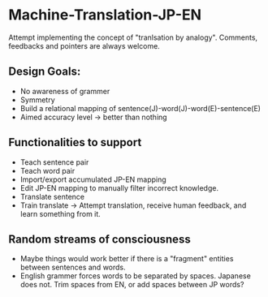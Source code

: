 # Machine-Translation-JP-EN
Attempt implementing the concept of "tranlsation by analogy".
Comments, feedbacks and pointers are always welcome.

## Design Goals:
- No awareness of grammer
- Symmetry 
- Build a relational mapping of sentence(J)-word(J)-word(E)-sentence(E)
- Aimed accuracy level -> better than nothing

## Functionalities to support
- Teach sentence pair
- Teach word pair
- Import/export accumulated JP-EN mapping
- Edit JP-EN mapping to manually filter incorrect knowledge.
- Translate sentence
- Train translate -> Attempt translation, receive human feedback, and learn something from it.

## Random streams of consciousness
- Maybe things would work better if there is a "fragment" entities between sentences and words.
- English grammer forces words to be separated by spaces. Japanese does not. Trim spaces from EN, or add spaces between JP words?
